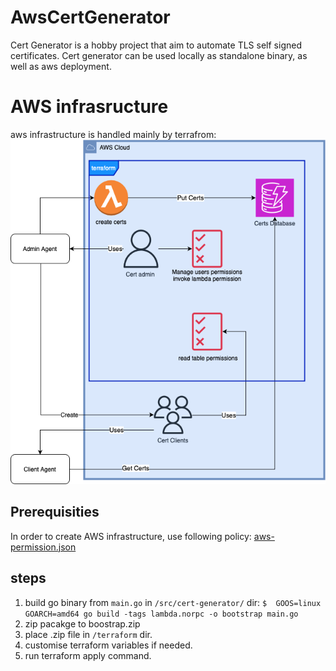 # AwsCertGenerator

Cert Generator is a hobby project that aim to automate TLS self signed certificates. Cert generator can be used locally as standalone binary, as well as aws deployment.

# AWS infrasructure
aws infrastructure is handled mainly by terrafrom:  
![infrastructure](doc/infrastructure.png "overal infrastructure")

## Prerequisities
In order to create AWS infrastructure, use following policy: [aws-permission.json](doc/aws-permissions.json)  
## steps
1. build go binary from `main.go` in  `/src/cert-generator/` dir:
   `$  GOOS=linux GOARCH=amd64 go build -tags lambda.norpc -o bootstrap main.go`
2. zip pacakge to boostrap.zip  
3. place .zip file in `/terraform` dir.  
4. customise terraform variables if needed.
5. run terraform apply command.

